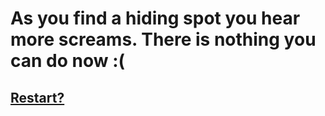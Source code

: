 # As you find a hiding spot you hear more screams. There is nothing you can do now :( 

## [Restart?](../../../README.md)

